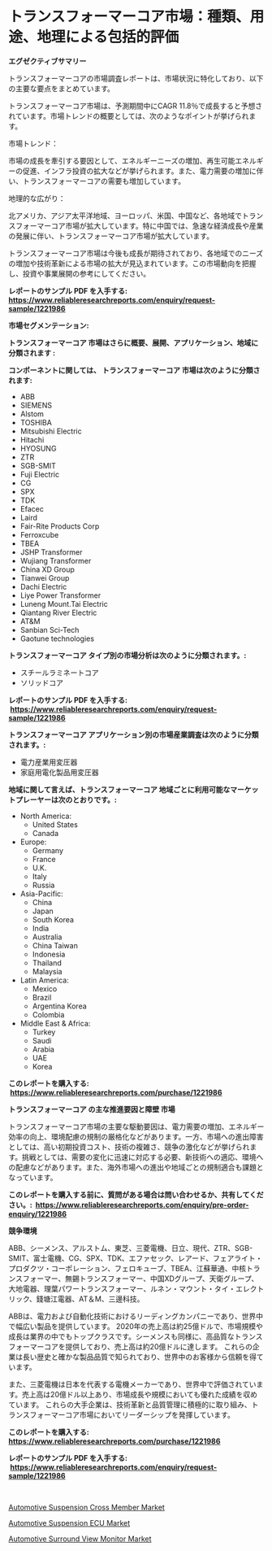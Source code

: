 <p><h1>トランスフォーマーコア市場：種類、用途、地理による包括的評価</h1></p><p><strong>エグゼクティブサマリー</strong></p>
<p><p>トランスフォーマーコアの市場調査レポートは、市場状況に特化しており、以下の主要な要点をまとめています。</p><p>トランスフォーマーコア市場は、予測期間中にCAGR 11.8％で成長すると予想されています。市場トレンドの概要としては、次のようなポイントが挙げられます。</p><p>市場トレンド：</p><p>市場の成長を牽引する要因として、エネルギーニーズの増加、再生可能エネルギーの促進、インフラ投資の拡大などが挙げられます。また、電力需要の増加に伴い、トランスフォーマーコアの需要も増加しています。</p><p>地理的な広がり：</p><p>北アメリカ、アジア太平洋地域、ヨーロッパ、米国、中国など、各地域でトランスフォーマーコア市場が拡大しています。特に中国では、急速な経済成長や産業の発展に伴い、トランスフォーマーコア市場が拡大しています。</p><p>トランスフォーマーコア市場は今後も成長が期待されており、各地域でのニーズの増加や技術革新による市場の拡大が見込まれています。この市場動向を把握し、投資や事業展開の参考にしてください。</p></p>
<p><strong>レポートのサンプル PDF を入手する: <a href="https://www.reliableresearchreports.com/enquiry/request-sample/1221986">https://www.reliableresearchreports.com/enquiry/request-sample/1221986</a></strong></p>
<p><strong>市場セグメンテーション:</strong></p>
<p><strong> トランスフォーマーコア 市場はさらに概要、展開、アプリケーション、地域に分類されます :</strong></p>
<p><strong>コンポーネントに関しては、 トランスフォーマーコア 市場は次のように分類されます: &nbsp;</strong></p>
<p><ul><li>ABB</li><li>SIEMENS</li><li>Alstom</li><li>TOSHIBA</li><li>Mitsubishi Electric</li><li>Hitachi</li><li>HYOSUNG</li><li>ZTR</li><li>SGB-SMIT</li><li>Fuji Electric</li><li>CG</li><li>SPX</li><li>TDK</li><li>Efacec</li><li>Laird</li><li>Fair-Rite Products Corp</li><li>Ferroxcube</li><li>TBEA</li><li>JSHP Transformer</li><li>Wujiang Transformer</li><li>China XD Group</li><li>Tianwei Group</li><li>Dachi Electric</li><li>Liye Power Transformer</li><li>Luneng Mount.Tai Electric</li><li>Qiantang River Electric</li><li>AT&M</li><li>Sanbian Sci-Tech</li><li>Gaotune technologies</li></ul></p>
<p><strong> トランスフォーマーコア タイプ別の市場分析は次のように分類されます。:</strong></p>
<p><ul><li>スチールラミネートコア</li><li>ソリッドコア</li></ul></p>
<p><strong>レポートのサンプル PDF を入手する: &nbsp;<a href="https://www.reliableresearchreports.com/enquiry/request-sample/1221986">https://www.reliableresearchreports.com/enquiry/request-sample/1221986</a></strong></p>
<p><strong> トランスフォーマーコア アプリケーション別の市場産業調査は次のように分類されます。:</strong></p>
<p><ul><li>電力産業用変圧器</li><li>家庭用電化製品用変圧器</li></ul></p>
<p><strong>地域に関して言えば、トランスフォーマーコア 地域ごとに利用可能なマーケットプレーヤーは次のとおりです。:</strong></p>
<p><ul>
    <li>
        North America:
        <ul>
            <li>United States</li>
            <li>Canada</li>
        </ul>
    </li>
    <li>
        Europe:
        <ul>
            <li>Germany</li>
            <li>France</li>
            <li>U.K.</li>
            <li>Italy</li>
            <li>Russia</li>
        </ul>
    </li>
    <li>
        Asia-Pacific:
        <ul>
            <li>China</li>
            <li>Japan</li>
            <li>South Korea</li>
            <li>India</li>
            <li>Australia</li>
            <li>China Taiwan</li>
            <li>Indonesia</li>
            <li>Thailand</li>
            <li>Malaysia</li>
        </ul>
    </li>
    <li>
        Latin America:
        <ul>
            <li>Mexico</li>
            <li>Brazil</li>
            <li>Argentina Korea</li>
            <li>Colombia</li>
        </ul>
    </li>
    <li>
        Middle East & Africa:
        <ul>
            <li>Turkey</li>
            <li>Saudi</li>
            <li>Arabia</li>
            <li>UAE</li>
            <li>Korea</li>
        </ul>
    </li>
    </ul></p>
<p><strong>このレポートを購入する: &nbsp;<a href="https://www.reliableresearchreports.com/purchase/1221986">https://www.reliableresearchreports.com/purchase/1221986</a></strong></p>
<p><strong>トランスフォーマーコア の主な推進要因と障壁 市場</strong></p>
<p><p>トランスフォーマーコア市場の主要な駆動要因は、電力需要の増加、エネルギー効率の向上、環境配慮の規制の厳格化などがあります。一方、市場への進出障害としては、高い初期投資コスト、技術の複雑さ、競争の激化などが挙げられます。挑戦としては、需要の変化に迅速に対応する必要、新技術への適応、環境への配慮などがあります。また、海外市場への進出や地域ごとの規制適合も課題となっています。</p></p>
<p><strong>このレポートを購入する前に、質問がある場合は問い合わせるか、共有してください。:&nbsp; <a href="https://www.reliableresearchreports.com/enquiry/pre-order-enquiry/1221986">https://www.reliableresearchreports.com/enquiry/pre-order-enquiry/1221986</a></strong></p>
<p><strong>競争環境</strong></p>
<p><p>ABB、シーメンス、アルストム、東芝、三菱電機、日立、現代、ZTR、SGB-SMIT、富士電機、CG、SPX、TDK、エファセック、レアード、フェアライト・プロダクツ・コーポレーション、フェロキューブ、TBEA、江蘇華通、中核トランスフォーマー、無錫トランスフォーマー、中国XDグループ、天衛グループ、大地電器、理葉パワートランスフォーマー、ルネン・マウント・タイ・エレクトリック、錢塘江電器、AT＆M、三邊科技。</p><p>ABBは、電力および自動化技術におけるリーディングカンパニーであり、世界中で幅広い製品を提供しています。 2020年の売上高は約25億ドルで、市場規模や成長は業界の中でもトップクラスです。シーメンスも同様に、高品質なトランスフォーマーコアを提供しており、売上高は約20億ドルに達します。 これらの企業は長い歴史と確かな製品品質で知られており、世界中のお客様から信頼を得ています。</p><p>また、三菱電機は日本を代表する電機メーカーであり、世界中で評価されています。売上高は20億ドル以上あり、市場成長や規模においても優れた成績を収めています。 これらの大手企業は、技術革新と品質管理に積極的に取り組み、トランスフォーマーコア市場においてリーダーシップを発揮しています。</p></p>
<p><strong>このレポートを購入する: &nbsp; <a href="https://www.reliableresearchreports.com/purchase/1221986">https://www.reliableresearchreports.com/purchase/1221986</a></strong></p>
<p><strong>レポートのサンプル PDF を入手する: &nbsp;<a href="https://www.reliableresearchreports.com/enquiry/request-sample/1221986">https://www.reliableresearchreports.com/enquiry/request-sample/1221986</a></strong><strong></strong></p>
<p>&nbsp;</p>
<p><p><a href="https://view.publitas.com/reportprime-1/automotive-suspension-cross-member-market-analysis-and-market-size-global-industry-overview-market-segmentation-and-forecast-2023-to-2030/">Automotive Suspension Cross Member Market</a></p><p><a href="https://view.publitas.com/reportprime-1/automotive-suspension-ecu-market-size-evaluating-its-market-trends-growth-and-projections-2023-2030/">Automotive Suspension ECU Market</a></p><p><a href="https://view.publitas.com/reportprime-1/insights-into-automotive-surround-view-monitor-market-size-analysing-market-share-trends-and-growth-from-2023-to-2030/">Automotive Surround View Monitor Market</a></p></p>